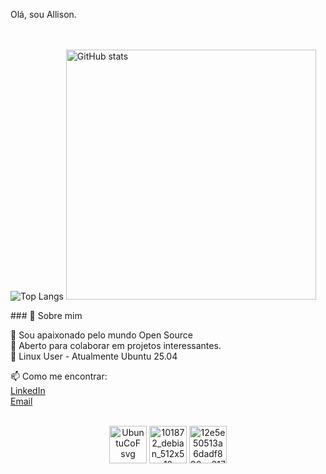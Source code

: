Olá, sou Allison.




<div align="left">

<br><br>
<img alt="Top Langs" src="https://github-readme-stats.vercel.app/api/top-langs/?username=melrovieira&show_icons=true&theme=dracula&random=123" />
<img alt="GitHub stats" width="400px" src="https://github-readme-stats.vercel.app/api?username=melrovieira&show_icons=true&theme=dracula" />

</div>
    <div align="left">
      ### 🚀 Sobre mim
    
🔭 Sou apaixonado pelo mundo Open Source  
👯 Aberto para colaborar em projetos interessantes.  
🐧 Linux User - Atualmente Ubuntu  25.04
      
📫 Como me encontrar:  
[LinkedIn](https://www.linkedin.com/in/allisonvmelro/)  
[Email](mailto:allisonmelro@gmail.com)  
<br>
</div>

<div align="center">
<img width="60" height="60" alt="UbuntuCoF svg" src="https://github.com/user-attachments/assets/a1397198-a2ac-4576-b8af-3445f1c7d10e" />
<img width="60" height="60" alt="101872_debian_512x512" src="https://github.com/user-attachments/assets/cfac4022-97f7-4855-b41d-2128c94af96d" />
<img width="60" height="60" alt="12e5e50513a6dadf890cc317be0920be" src="https://github.com/user-attachments/assets/49ff6c99-1ee3-4eaa-b41b-e8297119fd08" />

</div>
